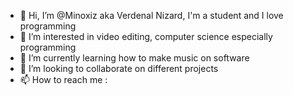 - 👋 Hi, I’m @Minoxiz aka Verdenal Nizard, I'm a student and I love programming
- 👀 I’m interested in video editing, computer science especially programming
- 🌱 I’m currently learning how to make music on software
- 💞️ I’m looking to collaborate on different projects
- 📫 How to reach me :

<!---
Minoxiz/Minoxiz is a ✨ special ✨ repository because its `README.md` (this file) appears on your GitHub profile.
You can click the Preview link to take a look at your changes.
--->
